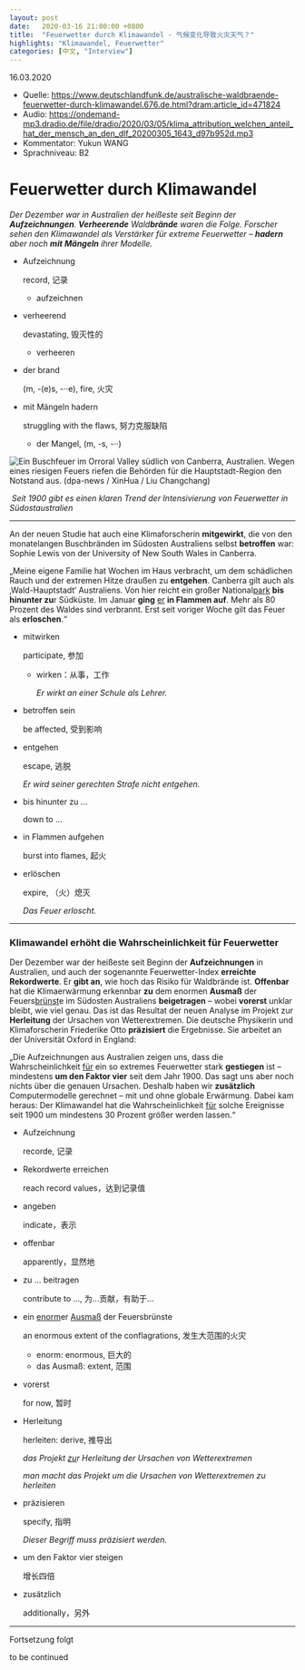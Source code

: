 ```yaml
---
layout: post
date:   2020-03-16 21:00:00 +0800
title:  "Feuerwetter durch Klimawandel - 气候变化导致火灾天气？"
highlights: "Klimawandel, Feuerwetter"
categories: [中文, "Interview"]
---
```

16.03.2020

- Quelle: https://www.deutschlandfunk.de/australische-waldbraende-feuerwetter-durch-klimawandel.676.de.html?dram:article_id=471824
- Audio: https://ondemand-mp3.dradio.de/file/dradio/2020/03/05/klima_attribution_welchen_anteil_hat_der_mensch_an_den_dlf_20200305_1643_d97b952d.mp3
- Kommentator: Yukun WANG
- Sprachniveau: B2

# Feuerwetter durch Klimawandel

*Der Dezember war in Australien der heißeste seit Beginn der **Aufzeichnungen**. **Verheerende** Wald**brände** waren die Folge. Forscher sehen den Klimawandel als Verstärker für extreme Feuerwetter – **hadern** aber noch **mit** **Mängeln** ihrer Modelle.*

* Aufzeichnung

  record, 记录

  * aufzeichnen

* verheerend

  devastating, 毁灭性的

  * verheeren

* der brand

  (m, -(e)s, -··e), fire, 火灾

* mit Mängeln hadern

  struggling with the flaws, 努力克服缺陷

  * der Mangel,  (m, -s, -··) 

![Ein Buschfeuer im Orroral Valley südlich von Canberra, Australien. Wegen eines riesigen Feuers riefen die Behörden für die Hauptstadt-Region den Notstand aus. (dpa-news / XinHua / Liu Changchang)](https://www.deutschlandfunk.de/media/thumbs/c/c6cd95e56939e18bbd2dab659dedfbd5v1_max_755x425_b3535db83dc50e27c1bb1392364c95a2.jpg?key=ec97e6)

​                *Seit 1900 gibt es einen klaren Trend der Intensivierung von Feuerwetter in Südostaustralien*

---

An der neuen Studie hat auch eine Klimaforscherin **mitgewirkt**, die von den monatelangen Buschbränden im Südosten Australiens selbst **betroffen** war: Sophie Lewis von der University of New South Wales in Canberra.

„Meine eigene Familie hat Wochen im Haus verbracht, um dem schädlichen Rauch und der extremen Hitze draußen zu **entgehen**. Canberra gilt auch als ‚Wald-Hauptstadt‘ Australiens. Von hier reicht ein großer National<u>park</u> **bis hinunter zu**r Südküste. Im Januar **ging** <u>er</u> **in Flammen auf**. Mehr als 80 Prozent des Waldes sind verbrannt. Erst seit voriger Woche gilt das Feuer als **erloschen**.“

* mitwirken

  participate, 参加

  * wirken：从事，工作

    *Er wirkt an einer Schule als Lehrer.*
  
* betroffen sein

  be affected, 受到影响

* entgehen

  escape, 逃脱

  *Er wird seiner gerechten Strafe nicht entgehen.*

* bis hinunter zu ...

  down to ...

* in Flammen aufgehen

  burst into flames, 起火

* erlöschen

  expire, （火）熄灭

  *Das Feuer erloscht.*

---

### **Klimawandel erhöht die Wahrscheinlichkeit für Feuerwetter**

Der Dezember war der heißeste seit Beginn der **Aufzeichnungen** in Australien, und auch der sogenannte Feuerwetter-Index **erreichte Rekordwerte**. Er **gibt an**, wie hoch das Risiko für Waldbrände ist. **Offenbar** hat die Klimaerwärmung erkennbar **zu** dem enormen **Ausmaß** der Feuers<u>brünst</u>e im Südosten Australiens **beigetragen** – wobei **vorerst** unklar bleibt, wie viel genau. Das ist das Resultat der neuen Analyse im Projekt zur **Herleitung** der Ursachen von Wetterextremen. Die deutsche Physikerin und Klimaforscherin Friederike Otto **präzisiert** die Ergebnisse. Sie arbeitet an der Universität Oxford in England:

„Die Aufzeichnungen aus Australien zeigen uns, dass die Wahrscheinlichkeit <u>für</u> ein so extremes Feuerwetter stark **gestiegen** ist – mindestens **um den Faktor vier** seit dem Jahr 1900. Das sagt uns aber noch nichts über die genauen Ursachen. Deshalb haben wir **zusätzlich** Computermodelle gerechnet – mit und ohne globale Erwärmung. Dabei kam heraus: Der Klimawandel hat die Wahrscheinlichkeit <u>für</u> solche Ereignisse seit 1900 um mindestens 30 Prozent größer werden lassen.“

* Aufzeichnung

  recorde, 记录

* Rekordwerte erreichen

  reach record values，达到记录值

* angeben

  indicate，表示

* offenbar

  apparently，显然地

* zu ... beitragen

  contribute to ..., 为...贡献，有助于...

* ein <u>enorm</u>er <u>Ausmaß</u> der Feuersbrünste

  an enormous extent of the conflagrations, 发生大范围的火灾

  * enorm: enormous, 巨大的
  * das Ausmaß: extent, 范围

* vorerst

  for now, 暂时

* Herleitung

  herleiten: derive, 推导出

  *das Projekt <u>zu</u>r Herleitung der Ursachen von Wetterextremen*

  *man macht das Projekt um die Ursachen von Wetterextremen zu herleiten*

* präzisieren

  specify, 指明

  *Dieser Begriff muss präzisiert werden.*

* um den Faktor vier steigen

  增长四倍

* zusätzlich

  additionally，另外

---

Fortsetzung folgt

to be continued

 




